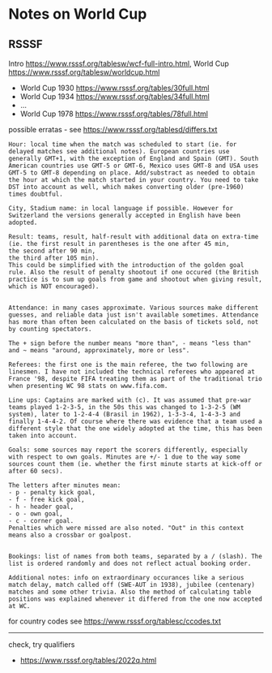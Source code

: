 # Notes on World Cup


## RSSSF

Intro <https://www.rsssf.org/tablesw/wcf-full-intro.html>,
World Cup <https://www.rsssf.org/tablesw/worldcup.html>


- World Cup 1930  <https://www.rsssf.org/tables/30full.html>
- World Cup 1934  <https://www.rsssf.org/tables/34full.html>
- ...
- World Cup 1978 <https://www.rsssf.org/tables/78full.html>


possible erratas - see <https://www.rsssf.org/tablesd/differs.txt>

```
Hour: local time when the match was scheduled to start (ie. for delayed matches see additional notes). European countries use generally GMT+1, with the exception of England and Spain (GMT). South American countries use GMT-5 or GMT-6, Mexico uses GMT-8 and USA uses GMT-5 to GMT-8 depending on place. Add/substract as needed to obtain the hour at which the match started in your country. You need to take DST into account as well, which makes converting older (pre-1960) times doubtful.

City, Stadium name: in local language if possible. However for Switzerland the versions generally accepted in English have been adopted.

Result: teams, result, half-result with additional data on extra-time 
(ie. the first result in parentheses is the one after 45 min, 
the second after 90 min, 
the third after 105 min). 
This could be simplified with the introduction of the golden goal rule. Also the result of penalty shootout if one occured (the British practice is to sum up goals from game and shootout when giving result, which is NOT encouraged).


Attendance: in many cases approximate. Various sources make different guesses, and reliable data just isn't available sometimes. Attendance has more than often been calculated on the basis of tickets sold, not by counting spectators.

The + sign before the number means "more than", - means "less than" and ~ means "around, approximately, more or less".

Referees: the first one is the main referee, the two following are linesmen. I have not included the technical referees who appeared at France '98, despite FIFA treating them as part of the traditional trio when presenting WC 98 stats on www.fifa.com.

Line ups: Captains are marked with (c). It was assumed that pre-war teams played 1-2-3-5, in the 50s this was changed to 1-3-2-5 (WM system), later to 1-2-4-4 (Brasil in 1962), 1-3-3-4, 1-4-3-3 and finally 1-4-4-2. Of course where there was evidence that a team used a different style that the one widely adopted at the time, this has been taken into account.

Goals: some sources may report the scorers differently, especially with respect to own goals. Minutes are +/- 1 due to the way some sources count them (ie. whether the first minute starts at kick-off or after 60 secs). 

The letters after minutes mean: 
- p - penalty kick goal, 
- f - free kick goal, 
- h - header goal, 
- o - own goal, 
- c - corner goal. 
Penalties which were missed are also noted. "Out" in this context means also a crossbar or goalpost.


Bookings: list of names from both teams, separated by a / (slash). The list is ordered randomly and does not reflect actual booking order.

Additional notes: info on extraordinary occurances like a serious match delay, match called off (SWE-AUT in 1938), jubilee (centenary) matches and some other trivia. Also the method of calculating table positions was explained whenever it differed from the one now accepted at WC.
```


for country codes see <https://www.rsssf.org/tablesc/ccodes.txt>

---

check, try qualifiers
- <https://www.rsssf.org/tables/2022q.html>




